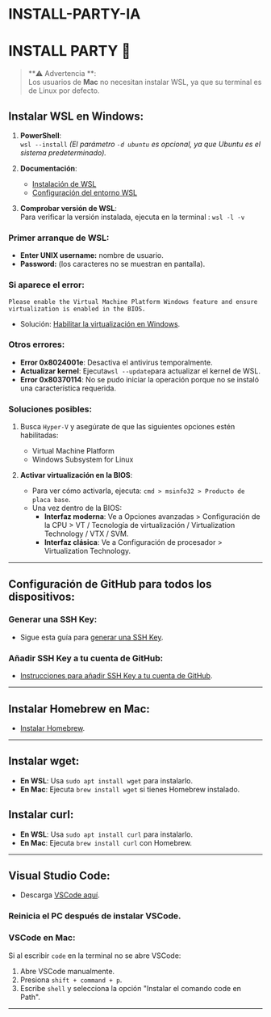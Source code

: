 # INSTALL-PARTY-IA

# INSTALL PARTY 🎉
> **⚠️ Advertencia **:  
> Los usuarios de **Mac** no necesitan instalar WSL, ya que su terminal es de Linux por defecto.

## Instalar WSL en Windows:
1. **PowerShell**:  
    ```wsl --install``` 
   *(El parámetro `-d ubuntu` es opcional, ya que Ubuntu es el sistema predeterminado).*

3. **Documentación**:
   - [Instalación de WSL](https://learn.microsoft.com/en-us/windows/wsl/install)
   - [Configuración del entorno WSL](https://learn.microsoft.com/en-us/windows/wsl/setup/environment)

4. **Comprobar versión de WSL**:  
   Para verificar la versión instalada, ejecuta en la terminal :
   ```wsl -l -v```

### Primer arranque de WSL:
- **Enter UNIX username:** nombre de usuario.
- **Password:** (los caracteres no se muestran en pantalla).

### Si aparece el error:
`Please enable the Virtual Machine Platform Windows feature and ensure virtualization is enabled in the BIOS.`

- Solución: [Habilitar la virtualización en Windows](https://support.microsoft.com/en-us/windows/enable-virtualization-on-windows-11-pcs-c5578302-6e43-4b4b-a449-8ced115f58e1).

### Otros errores:
- **Error 0x8024001e**: Desactiva el antivirus temporalmente.
- **Actualizar kernel**: Ejecuta```wsl --update```para actualizar el kernel de WSL.
- **Error 0x80370114**: No se pudo iniciar la operación porque no se instaló una característica requerida.

### Soluciones posibles:
1. Busca `Hyper-V` y asegúrate de que las siguientes opciones estén habilitadas:
   - Virtual Machine Platform
   - Windows Subsystem for Linux

2. **Activar virtualización en la BIOS**:
   - Para ver cómo activarla, ejecuta: `cmd > msinfo32 > Producto de placa base`.
   - Una vez dentro de la BIOS:
     - **Interfaz moderna**: Ve a Opciones avanzadas > Configuración de la CPU > VT / Tecnología de virtualización / Virtualization Technology / VTX / SVM.
     - **Interfaz clásica**: Ve a Configuración de procesador > Virtualization Technology.
---

## Configuración de GitHub para todos los dispositivos:

### Generar una SSH Key:
- Sigue esta guía para [generar una SSH Key](https://docs.github.com/en/authentication/connecting-to-github-with-ssh/generating-a-new-ssh-key-and-adding-it-to-the-ssh-agent).

### Añadir SSH Key a tu cuenta de GitHub:
- [Instrucciones para añadir SSH Key a tu cuenta de GitHub](https://docs.github.com/en/authentication/connecting-to-github-with-ssh/adding-a-new-ssh-key-to-your-github-account).
---

## Instalar Homebrew en Mac:
- [Instalar Homebrew](https://brew.sh/).

---

## Instalar **wget**:
- **En WSL**: Usa `sudo apt install wget` para instalarlo.
- **En Mac**: Ejecuta `brew install wget` si tienes Homebrew instalado.

## Instalar **curl**:
- **En WSL**: Usa `sudo apt install curl` para instalarlo.
- **En Mac**: Ejecuta `brew install curl` con Homebrew.

---

## Visual Studio Code:
- Descarga [VSCode aquí](https://code.visualstudio.com/).

### Reinicia el PC después de instalar VSCode.

### VSCode en Mac:
Si al escribir `code` en la terminal no se abre VSCode:
1. Abre VSCode manualmente.
2. Presiona `shift + command + p`.
3. Escribe `shell` y selecciona la opción "Instalar el comando code en Path".

---


